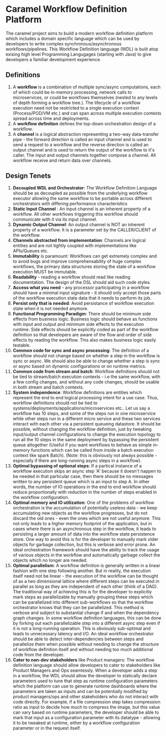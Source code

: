 # Caramel Workflow Definition Platform
The caramel project aims to build a modern workflow definition platform which includes a domain specific language which can be used by developers to write complex synchronous/asynchronous workflows/pipelines.
This Workflow Definition language (WDL) is built atop exising high level Programming Langugages (starting with Java) to give developers a familiar development experience.

## Definitions
1.  A **workflow** is a combination of multiple sync/async computations, each of which could be in-memory processing, network calls to microservices, or could be workflows themselves (nested to any levels of depth forming a workflow tree.). 
    The lifecycle of a workflow execution need not be restricted to a single execution context (Process/POD/VM etc.) and can span across multiple execution contexts spread across time and deployments.
1.  A **workflow definition** defines the top-down orchestration design of a workflow.
1.  A **channel** is a logical abstraction representing a two-way data-transfer pipe - the forward direction is called an input channel and is used to send a request to a workflow
    and the reverse direction is called an output channel and is used to return the output of the workflow to it's caller. The input and output channels together compose a channel. All workflow receive and return data over channels.
    

## Design Tenets
1. **Decoupled WDL and Orchestrator**: The Workflow Definition Language should be as decoupled as possible from the underlying workflow executor allowing the same workflow to be portable across different orchestrators with differing performance characteristics
1. **Static Input Channel** : An input channel is an inherent property of a workflow. All other workflows triggering this workflow should communicate with it via its input channel.
1. **Dynamic Output Channel**: An output channel is NOT an inherent property of a workflow. It is a parameter set by the CALLER/CLIENT of the workflow.
1. **Channels abstracted from implementation**: Channels are logical entities and are not tightly coupled with implementations like APIs/Queues etc.
1. **Immutability**  is paramount: Workflows can get extremely complex and to avoid bugs and improve comprehensability of huge complex workflows, the primary data structures storing the state of a workflow execution MUST be immutable.
1. **Readability** - reading a workflow should read like reading documentation. The design of the DSL should aid such code styles.
1. **Access what you need** - any processor participating in a workflow should have a minimal input signature - it should only accept those parts of the workflow execution state data that it needs to perform its job.
1. **Persist only that is needed**: Avoid persistance of workflow execution state when it is not needed anymore.
1. **Functional Programming Paradigm**: There should be minimum side effects from business logic. Business logic should behave as functions with input and output and minimum side effects to the execution runtime. Side effects should be explicitly coded as part of the workflow definition so that developers are aware of the flow and order of side effects by reading the workflow. This also makes business logic easily testable.
1. **Common code for sync and async processing**: The definition of a workflow should not change based on whether a step in the workflow is sync or async. We should also be able to change whether a step is sync or async based on dynamic configurations or on runtime metrics.
1. **Common code from stream and batch**: Workflow definitions should not be tied to stream/batch execution contexts - i.e  the same workflow, with a few config changes, and without any code changes, should be usable in both stream and batch contexts.
1. **System independence**: Workflow definitions are entities which represent the end to end logical processing intent for a use case. Thus, workflow definitions should not be tied to systems/deployments/applications/microservices etc.. Let us say a workflow has 10 steps, and some of the steps run in one microservice while other steps run in a different micro service and these two services interact with each other via a persistent queueing datastore. It should be possible, without changing the workflow definition, just by tweaking input/output channel configurations to change the execution topology to run all the 10 steps in the same deployment by bypassing the persistent queue altogether (Useful if you want workflows to behave as simple in-memory functions which can be called from inside a batch execution context like spark Batch). (Note: this is obviously not always possible - especially if there are long-running async steps in a workflow).
1. **Optimal bypassing of optional steps**: If a partical instance of a workflow execution skips an async step 'A' because it doesn't happen to be needed in that particular case, then there should be no messages written to any persistent queue which is an input to step A. In other words, the number of IO operations in the end to end workflow should reduce proportionally with reduction in the number of steps enabled in the workflow configuration.
1. **Optimal memory and IO utilization**: One of the problems of workflow orchestration is the accumulation of potentially useless data - we keep accumulating new objects as the workflow progresses, but do not discard the old ones - even the ones which are not useful anymore. This not only leads to a higher memory footprint of the application, but in cases where there is an asynchronous step in the workflow, it leads to persisting a larger amount of data into the workflow state persistence store. One way to avoid this is for the developer to manually mark older objects for garbage collection, but this is verbose and error prone. An ideal orchestration framework should have the ability to track the usage of various objects in the workflow and automatically garbage collect the objects which no longer are needed.
1. **Optimal parallelism**: A workflow definition is generally written in a linear fashion with one step following another. But in reality, the execution itself need not be linear - the execution of the workflow can be thought of as a two dimensional lattice where different steps can be executed in parallel as long as they are independent of each other (think of a DAG). The traditional way of achieving this is for the developer to explicitly mark steps as parallelizable by manually grouping these steps which can be parallelized into different sub-workflows so that the workflow orchestrator knows that they can be parallelized. This method is verbose and subject to substantial change if and when the dependency graph changes. In some workflow definition languages, this can be done by forking out each parallelizable step into a different async step even if it is not a long-running operation. This is obviously sub-optimal and leads to unnecessary latency and I/O. An ideal workflow orchestrator should be able to detect inter-dependencies between steps and parallelize them when possible without needing to change the structure of workflow definition itself and without needing too much additional code from the developer.
1. **Cater to non-dev stakeholders** like Product managers: The workflow definition language should allow developers to cater to stakeholders like Product Managers and Ops seamlessly. When a developer adds a step in a workflow, the WDL should allow the developer to statically declare parameters used to tune that step as runtime configuration parameters which the platform can use to generate runtime dashboards where the parameters are taken as inputs and can be potentially modified by product managers/ops and other stakeholders who do not interact with code directly. For example, if a file compression step takes compression ratio as input to decide how much to compress the image, but this value can vary based on runtime parameters, the developer should be able to mark that input as a configuration parameter with its datatype - allowing it to be tweaked at runtime, either by a workflow configuration parameter or in the request itself.
 


 

